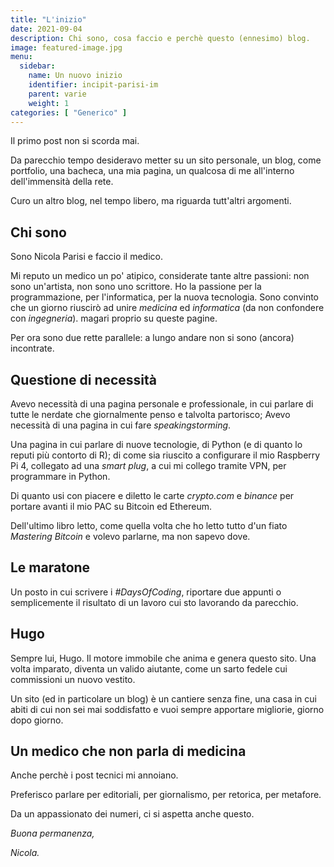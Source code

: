 ```yaml
---
title: "L'inizio"
date: 2021-09-04
description: Chi sono, cosa faccio e perchè questo (ennesimo) blog.
image: featured-image.jpg
menu:
  sidebar:
    name: Un nuovo inizio
    identifier: incipit-parisi-im
    parent: varie
    weight: 1
categories: [ "Generico" ]
---
```


Il primo post non si scorda mai.

Da parecchio tempo desideravo metter su un sito personale, un blog, come portfolio, una bacheca, una mia pagina, un qualcosa di me all'interno dell'immensità della rete.

Curo un altro blog, nel tempo libero, ma riguarda tutt'altri argomenti.

## Chi sono

Sono Nicola Parisi e faccio il medico.

Mi reputo un medico un po' atipico, considerate tante altre passioni: non sono un'artista, non sono uno scrittore.
Ho la passione per la programmazione, per l'informatica, per la nuova tecnologia.
Sono convinto che un giorno riuscirò ad unire _medicina_ ed _informatica_ (da non confondere con _ingegneria_). magari proprio su queste pagine.

Per ora sono due rette parallele: a lungo andare non si sono (ancora) incontrate.

## Questione di necessità

Avevo necessità di una pagina personale e professionale, in cui parlare di tutte le nerdate che giornalmente penso e talvolta partorisco;
Avevo necessità di una pagina in cui fare _speakingstorming_.

Una pagina in cui parlare di nuove tecnologie, di Python (e di quanto lo reputi più contorto di R); di come sia riuscito a configurare il mio Raspberry Pi 4, collegato ad una _smart plug_, a cui mi collego tramite VPN, per programmare in Python.

Di quanto usi con piacere e diletto le carte _crypto.com_ e _binance_ per portare avanti il mio PAC su Bitcoin ed Ethereum.

Dell'ultimo libro letto, come quella volta che ho letto tutto d'un fiato _Mastering Bitcoin_ e volevo parlarne, ma non sapevo dove.

## Le maratone
Un posto in cui scrivere i _#DaysOfCoding_, riportare due appunti o semplicemente il risultato di un lavoro cui sto lavorando da parecchio.

## Hugo
Sempre lui, Hugo. Il motore immobile che anima e genera questo sito. Una volta imparato, diventa un valido aiutante, come un sarto fedele cui commissioni un nuovo vestito.

Un sito (ed in particolare un blog) è un cantiere senza fine, una casa in cui abiti di cui non sei mai soddisfatto e vuoi sempre apportare migliorie, giorno dopo giorno.

## Un medico che non parla di medicina
Anche perchè i post tecnici mi annoiano.

Preferisco parlare per editoriali, per giornalismo, per retorica, per metafore.

Da un appassionato dei numeri, ci si aspetta anche questo.
` `
` `
  
_Buona permanenza,_

_Nicola._

